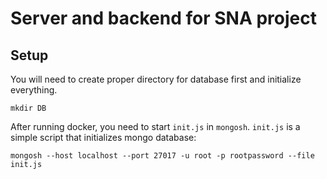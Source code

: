 # Server and backend for SNA project

## Setup

You will need to create proper directory for database first and initialize everything.

```
mkdir DB
```

After running docker, you need to start ```init.js``` in ```mongosh```. ```init.js``` is a simple script that initializes mongo database:

```
mongosh --host localhost --port 27017 -u root -p rootpassword --file init.js
```

